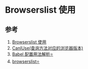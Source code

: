 # Browserslist 使用

## 参考

1. [Browserslist 使用](https://blog.csdn.net/good007boy/article/details/99627849)
2. [CanIUse(查询方法对应的浏览器版本)](https://caniuse.com/)
3. [Babel 配置用法解析:star:](https://www.cnblogs.com/bai1218/p/12392180.html)
4. [browserslist:star:](https://github.com/browserslist/browserslist#queries)

